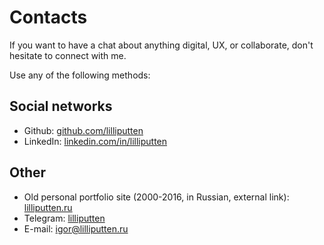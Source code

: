 # Contacts

If you want to have a chat about anything digital, UX, or collaborate, don't
hesitate to connect with me.

Use any of the following methods:

## Social networks

- Github: [github.com/lilliputten](https://github.com/lilliputten)
- LinkedIn: [linkedin.com/in/lilliputten](http://linkedin.com/in/lilliputten)

<!--
- Gitpages (this site): [lilliputten.github.io](https://lilliputten.github.io)
- Facebook: [facebook.com/igor.lilliputten](https://facebook.com/igor.lilliputten)
- Instagram: [instagram.com/igorlilliputten](https://instagram.com/igorlilliputten)

## Online summaries (in Russian)

- [hh.ru](https://hh.ru/resume/d311fd1dff025511070039ed1f3946696f6451)
- [career.habr.com](https://career.habr.com/lilliputten)
-->

## Other

- Old personal portfolio site (2000-2016, in Russian, external link): [lilliputten.ru](http://lilliputten.ru)
- Telegram: [lilliputten](https://t.me/lilliputten)
- E-mail: [igor@lilliputten.ru](mailto:igor@lilliputten.ru?subject=Hi%20Igor!)

<!--
 @changed 2023.11.01, 19:48
-->
